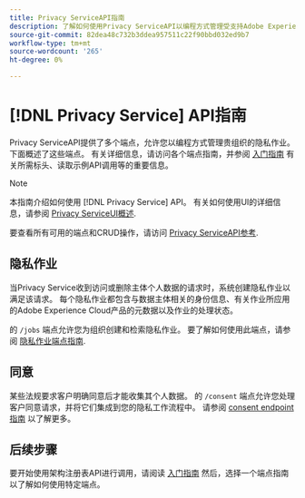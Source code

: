 ```yaml
---
title: Privacy ServiceAPI指南
description: 了解如何使用Privacy ServiceAPI以编程方式管理受支持Adobe Experience Cloud应用程序的隐私作业。
source-git-commit: 82dea48c732b3ddea957511c22f90bbd032ed9b7
workflow-type: tm+mt
source-wordcount: '265'
ht-degree: 0%

---
```


# [!DNL Privacy Service] API指南

Privacy ServiceAPI提供了多个端点，允许您以编程方式管理贵组织的隐私作业。 下面概述了这些端点。 有关详细信息，请访问各个端点指南，并参阅 [入门指南](./getting-started.md) 有关所需标头、读取示例API调用等的重要信息。

>[!NOTE]
>
>本指南介绍如何使用 [!DNL Privacy Service] API。 有关如何使用UI的详细信息，请参阅 [Privacy ServiceUI概述](../ui/overview.md).

要查看所有可用的端点和CRUD操作，请访问 [Privacy ServiceAPI参考](https://www.adobe.io/experience-platform-apis/references/privacy-service/).

## 隐私作业

当Privacy Service收到访问或删除主体个人数据的请求时，系统创建隐私作业以满足该请求。 每个隐私作业都包含与数据主体相关的身份信息、有关作业所应用的Adobe Experience Cloud产品的元数据以及作业的处理状态。

的 `/jobs` 端点允许您为组织创建和检索隐私作业。 要了解如何使用此端点，请参阅 [隐私作业端点指南](./privacy-jobs.md).

## 同意

某些法规要求客户明确同意后才能收集其个人数据。 的 `/consent` 端点允许您处理客户同意请求，并将它们集成到您的隐私工作流程中。 请参阅 [consent endpoint指南](./consent.md) 以了解更多。

## 后续步骤

要开始使用架构注册表API进行调用，请阅读 [入门指南](./getting-started.md) 然后，选择一个端点指南以了解如何使用特定端点。
